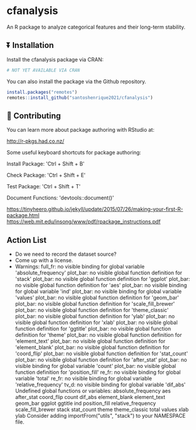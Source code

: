 # cfanalysis

An R package to analyze categorical features and their long-term stability.

## ⏬ Installation

Install the cfanalysis package via CRAN:

``` r
# NOT YET AVAILABLE VIA CRAN
```

You can also install the package via the Github repository.

``` r
install.packages("remotes")
remotes::install_github("santoshenrique2021/cfanalysis")
```

## 🔨 Contributing

You can learn more about package authoring with RStudio at:

http://r-pkgs.had.co.nz/

Some useful keyboard shortcuts for package authoring:

Install Package: 'Ctrl + Shift + B'

Check Package: 'Ctrl + Shift + E'

Test Package: 'Ctrl + Shift + T'

Document Functions: 'devtools::document()'

https://tinyheero.github.io/jekyll/update/2015/07/26/making-your-first-R-package.html
https://web.mit.edu/insong/www/pdf/rpackage_instructions.pdf

## Action List

- Do we need to record the dataset source?
- Come up with a license.
- Warnings:
  full_fr: no visible binding for global variable 'absolute_frequency'
  plot_bar: no visible global function definition for 'stack'
  plot_bar: no visible global function definition for 'ggplot'
  plot_bar: no visible global function definition for 'aes'
  plot_bar: no visible binding for global variable 'ind'
  plot_bar: no visible binding for global variable 'values'
  plot_bar: no visible global function definition for 'geom_bar'
  plot_bar: no visible global function definition for 'scale_fill_brewer'
  plot_bar: no visible global function definition for 'theme_classic'
  plot_bar: no visible global function definition for 'ylab'
  plot_bar: no visible global function definition for 'xlab'
  plot_bar: no visible global function definition for 'ggtitle'
  plot_bar: no visible global function definition for 'theme'
  plot_bar: no visible global function definition for 'element_text'
  plot_bar: no visible global function definition for 'element_blank'
  plot_bar: no visible global function definition for 'coord_flip'
  plot_bar: no visible global function definition for 'stat_count'
  plot_bar: no visible global function definition for 'after_stat'
  plot_bar: no visible binding for global variable 'count'
  plot_bar: no visible global function definition for 'position_fill'
  re_fr: no visible binding for global variable 'total'
  re_fr: no visible binding for global variable 'relative_frequency'
  tv_d: no visible binding for global variable 'dif_abs'
  Undefined global functions or variables:
    absolute_frequency aes after_stat coord_flip count dif_abs
    element_blank element_text geom_bar ggplot ggtitle ind position_fill
    relative_frequency scale_fill_brewer stack stat_count theme
    theme_classic total values xlab ylab
  Consider adding
    importFrom("utils", "stack")
  to your NAMESPACE file.